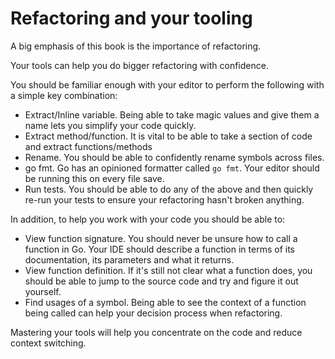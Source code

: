 # Refactoring and your tooling

A big emphasis of this book is the importance of refactoring.

Your tools can help you do bigger refactoring with confidence.

You should be familiar enough with your editor to perform the following with a simple key combination:

* Extract/Inline variable.
    Being able to take magic values and give them a name lets you simplify your code quickly.
* Extract method/function.
    It is vital to be able to take a section of code and extract functions/methods
* Rename.
    You should be able to confidently rename symbols across files.
* go fmt.
    Go has an opinioned formatter called `go fmt`. Your editor should be running this on every file save.
* Run tests.
    You should be able to do any of the above and then quickly re-run your tests to ensure your refactoring
    hasn't broken anything.

In addition, to help you work with your code you should be able to:

* View function signature.
    You should never be unsure how to call a function in Go.
    Your IDE should describe a function in terms of its documentation, its parameters and what it returns.
* View function definition.
    If it's still not clear what a function does, you should be able to jump to the source code and try and figure it out yourself.
* Find usages of a symbol. 
    Being able to see the context of a function being called can help your decision process when refactoring.

Mastering your tools will help you concentrate on the code and reduce context switching.
